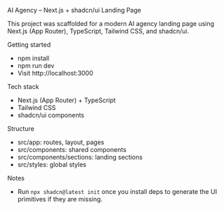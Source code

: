 AI Agency – Next.js + shadcn/ui Landing Page

This project was scaffolded for a modern AI agency landing page using Next.js (App Router), TypeScript, Tailwind CSS, and shadcn/ui.

Getting started
- npm install
- npm run dev
- Visit http://localhost:3000

Tech stack
- Next.js (App Router) + TypeScript
- Tailwind CSS
- shadcn/ui components

Structure
- src/app: routes, layout, pages
- src/components: shared components
- src/components/sections: landing sections
- src/styles: global styles

Notes
- Run `npx shadcn@latest init` once you install deps to generate the UI primitives if they are missing.
